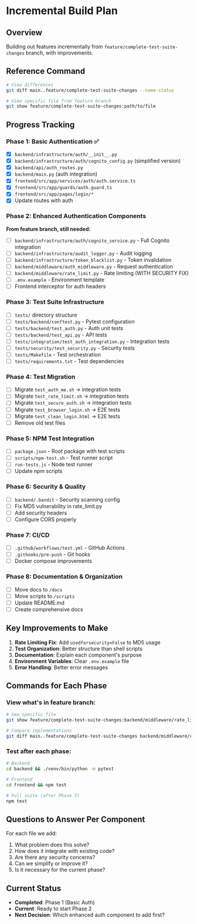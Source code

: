 # Incremental Build Plan

## Overview
Building out features incrementally from `feature/complete-test-suite-changes` branch, with improvements.

## Reference Command
```bash
# View differences
git diff main..feature/complete-test-suite-changes --name-status

# View specific file from feature branch
git show feature/complete-test-suite-changes:path/to/file
```

## Progress Tracking

### Phase 1: Basic Authentication ✅
- [x] `backend/infrastructure/auth/__init__.py`
- [x] `backend/infrastructure/auth/cognito_config.py` (simplified version)
- [x] `backend/api/auth_routes.py`
- [x] `backend/main.py` (auth integration)
- [x] `frontend/src/app/services/auth/auth.service.ts`
- [x] `frontend/src/app/guards/auth.guard.ts`
- [x] `frontend/src/app/pages/login/*`
- [x] Update routes with auth

### Phase 2: Enhanced Authentication Components
**From feature branch, still needed:**
- [ ] `backend/infrastructure/auth/cognito_service.py` - Full Cognito integration
- [ ] `backend/infrastructure/audit_logger.py` - Audit logging
- [ ] `backend/infrastructure/token_blacklist.py` - Token invalidation
- [ ] `backend/middleware/auth_middleware.py` - Request authentication
- [ ] `backend/middleware/rate_limit.py` - Rate limiting (WITH SECURITY FIX)
- [ ] `.env.example` - Environment template
- [ ] Frontend interceptor for auth headers

### Phase 3: Test Suite Infrastructure
- [ ] `tests/` directory structure
- [ ] `tests/backend/conftest.py` - Pytest configuration
- [ ] `tests/backend/test_auth.py` - Auth unit tests
- [ ] `tests/backend/test_api.py` - API tests
- [ ] `tests/integration/test_auth_integration.py` - Integration tests
- [ ] `tests/security/test_security.py` - Security tests
- [ ] `tests/Makefile` - Test orchestration
- [ ] `tests/requirements.txt` - Test dependencies

### Phase 4: Test Migration
- [ ] Migrate `test_auth_me.sh` → integration tests
- [ ] Migrate `test_rate_limit.sh` → integration tests
- [ ] Migrate `test_secure_auth.sh` → integration tests
- [ ] Migrate `test_browser_login.sh` → E2E tests
- [ ] Migrate `test_clean_login.html` → E2E tests
- [ ] Remove old test files

### Phase 5: NPM Test Integration
- [ ] `package.json` - Root package with test scripts
- [ ] `scripts/npm-test.sh` - Test runner script
- [ ] `run-tests.js` - Node test runner
- [ ] Update npm scripts

### Phase 6: Security & Quality
- [ ] `backend/.bandit` - Security scanning config
- [ ] Fix MD5 vulnerability in rate_limit.py
- [ ] Add security headers
- [ ] Configure CORS properly

### Phase 7: CI/CD
- [ ] `.github/workflows/test.yml` - GitHub Actions
- [ ] `.githooks/pre-push` - Git hooks
- [ ] Docker compose improvements

### Phase 8: Documentation & Organization
- [ ] Move docs to `/docs`
- [ ] Move scripts to `/scripts`
- [ ] Update README.md
- [ ] Create comprehensive docs

## Key Improvements to Make

1. **Rate Limiting Fix**: Add `usedforsecurity=False` to MD5 usage
2. **Test Organization**: Better structure than shell scripts
3. **Documentation**: Explain each component's purpose
4. **Environment Variables**: Clear `.env.example` file
5. **Error Handling**: Better error messages

## Commands for Each Phase

### View what's in feature branch:
```bash
# See specific file
git show feature/complete-test-suite-changes:backend/middleware/rate_limit.py

# Compare implementations
git diff main..feature/complete-test-suite-changes backend/middleware/rate_limit.py
```

### Test after each phase:
```bash
# Backend
cd backend && ./venv/bin/python -m pytest

# Frontend  
cd frontend && npm test

# Full suite (after Phase 5)
npm test
```

## Questions to Answer Per Component

For each file we add:
1. What problem does this solve?
2. How does it integrate with existing code?
3. Are there any security concerns?
4. Can we simplify or improve it?
5. Is it necessary for the current phase?

## Current Status
- **Completed**: Phase 1 (Basic Auth)
- **Current**: Ready to start Phase 2
- **Next Decision**: Which enhanced auth component to add first?